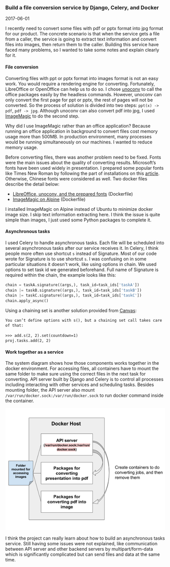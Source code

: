 ### Build a file conversion service by Django, Celery, and Docker

2017-06-01

I recently need to convert some files with pdf or pptx format into jpg format for our product. The concrete scenario is that when the service gets a file from a caller, the service is going to extract text information and convert files into images, then return them to the caller. Building this service have faced many problems, so I wanted to take some notes and explain clearly for it.

#### File conversion

Converting files with ppt or pptx format into images format is not an easy work. You would require a rendering engine for converting. Fortunately, LibreOffice or OpenOffice can help us to do so. I chose [unoconv] to call the office packages easily by the headless commands. However, unoconv can only convert the first page for ppt or pptx, the rest of pages will not be converted. So the process of solution is divided into two steps: `ppt(x) -> pdf`, `pdf -> jpg`. Although unoconv can also convert pdf into jpg, I used [ImageMagic] to do the second step.

Why did I use ImageMagic rather than an office application? Because running an office application in background to convert files cost memory usage more than 500MB. In production environment, many processes would be running simultaneously on our machines. I wanted to reduce memory usage.

Before converting files, there was another problem need to be fixed. Fonts were the main issues about the quality of converting results. Microsoft’s fonts have been used widely in presentation. I prepared some popular fonts like Times New Roman by following the part of installations on this [article]. Otherwise, Chinese fonts were considered as well. Two docker files describe the detail below:

* [LibreOffice, unoconv, and the prepared fonts] (Dockerfile)
* [ImageMagic on Alpine] (Dockerfile)

I installed ImageMagic on Alpine instead of Ubuntu to minimize docker image size. I skip text information extracting here. I think the issue is quite simple than images, I just used some Python packages to complete it.

#### Asynchronous tasks

I used Celery to handle asynchronous tasks. Each file will be scheduled into several asynchronous tasks after our service receives it. In Celery, I think people more often use shortcut `s` instead of Signature. Most of our code wrote for Signature is to use shortcut `s`. I was confusing on in some particular situations it doesn't work, like using options in chain. We used options to set task id we generated beforehand. Full name of Signature is required within the chain, the example looks like this:

```python
chain = taskA.signature((args,), task_id=task_ids['taskA'])
chain |= taskB.signature((args,), task_id=task_ids['taskB'])
chain |= taskC.signature((args,), task_id=task_ids['taskC'])
chain.apply_async()
```

Using a chaining set is another solution provided from [Canvas]:

```
You can’t define options with s(), but a chaining set call takes care of that:

>>> add.s(2, 2).set(countdown=1)
proj.tasks.add(2, 2)
```

#### Work together as a service

The system diagram shows how those components works together in the docker environment. For accessing files, all containers have to mount the same folder to make sure using the correct files in the next task for converting. API server built by Django and Celery is to control all processes including interacting with other services and scheduling tasks. Besides mounting folder, the API server also mount `/var/run/docker.sock:/var/run/docker.sock` to run docker command inside the container.

<img src="../img/20170601/converter.png">

I think the project can really learn about how to build an asynchronous tasks service. Still having some issues were not explained, like communication between API server and other backend servers by multipart/form-data which is significantly complicated but can send files and data at the same time.


[unoconv]:https://github.com/dagwieers/unoconv
[ImageMagic]:https://www.imagemagick.org/
[Canvas]:http://docs.celeryproject.org/en/latest/userguide/canvas.html
[can only convert the first page]:https://github.com/dagwieers/unoconv/issues/65
[article]:http://www.pcworld.com/article/2863497/how-to-install-microsoft-fonts-in-linux-office-suites.html
[LibreOffice, unoconv, and the prepared fonts]:https://github.com/yuecen/ppt-to-img/blob/master/Dockerfile
[ImageMagic on Alpine]:https://github.com/yuecen/pdf-to-img/blob/master/Dockerfile
[Signature]:http://docs.celeryproject.org/en/latest/userguide/canvas.html#signatures
